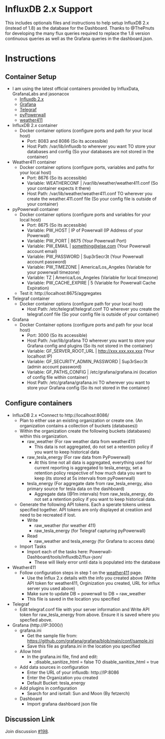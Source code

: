 # InfluxDB 2.x Support

This includes optionals files and instructions to help setup InfluxDB 2.x (instead of 1.8) as the database for the Dashboard. Thanks to @ThePnuts for developing the many flux queries required to replace the 1.8 version continuous queries as well as the Grafana queries in the dashboard.json.

# Instructions

## Container Setup
* I am using the latest official containers provided by InfluxData, GrafanaLabs and jasonacox
  * [Influxdb 2.x](https://hub.docker.com/_/influxdb/)
  * [Grafana](https://hub.docker.com/r/grafana/grafana/)
  * [Telegraf](https://hub.docker.com/_/telegraf/)
  * [pyPowerwall](https://hub.docker.com/r/jasonacox/pypowerwall/)
  * [weather411](https://hub.docker.com/r/jasonacox/weather411/)
* InfluxDB 2.x container
  * Docker container options (configure ports and path for your local host)
    * Port: 8083 and 8086 (So its accessible)
    * Host Path: /var/lib/influxdb to wherever you want TO store your databases and config (So your databases are not stored in the container)
* Weather411 container
  * Docker container options (configure ports, variables and paths for your local host)
    * Port: 8676 (So its accessible)
    * Variable: WEATHERCONF | /var/lib/weather/weather411.conf (So your container expects it there)
    * Host Path: /var/lib/weather/weather411.conf TO wherever you create the weather.411.conf file (So your config file is outside of your container)
* pyPowerwall container
  * Docker container options (configure ports and variables for your local host)
    * Port: 8675 (So its accessible)
    * Variable: PW_HOST | IP of Powerwall  (IP Address of your Powerwall)
    * Variable: PW_PORT | 8675  (Your Powerwall Port)
    * Variable: PW_EMAIL | something@else.com  (Your Powerwall account email)
    * Variable: PW_PASSWORD | Sup3rSecr3t  (Your Powerwall account password)
    * Variable: PW_TIMEZONE | America/Los_Angeles  (Variable for your powerwall timezone)
    * Variable: TZ | America/Los_Angeles  (Variable for local timezone)
    * Variable: PW_CACHE_EXPIRE | 5 (Variable for Powerwall Cache Expiration)
  * Test it: http://localhost:8675/aggregates
* Telegraf container
  * Docker container options (configure path for your local host)
    * Host Path: /etc/telegraf/telegraf.conf TO wherever you create the telegraf.conf file (So your config file is outside of your container)
* Grafana
  * Docker Container options (configure ports and path for your local host)
    * Port: 3000 (So its accessible)
    * Host Path: /var/lib/grafana TO wherever you want to store your Grafana config and plugins (So its not stored in the container)
    * Variable: GF_SERVER_ROOT_URL | http://xxx.xxx.xxx.xxx  (Your localhost IP)
    * Variable: GF_SECURITY_ADMIN_PASSWORD | Sup3rSecr3t  (admin account password)
    * Variable: GF_PATHS_CONFIG | /etc/grafana/grafana.ini  (location of config file within container)
    * Host Path: /etc/grafana/grafana.ini TO wherever you want to store your Grafana config (So its not stored in the container)
    
## Configure containers
* InfluxDB 2.x
  *Connect to http://localhost:8086/
  * Plan to either use an existing organization or create one. (An organization contains a collection of buckets (databases))
  * Within the organization create the following buckets (databases) within this organization.
    * raw_weather (For raw weather data from weather411)
      * This data is not aggregated, do not set a retention policy if you want to keep historical data
    * raw_tesla_energy (For raw data from PyPowerwall)
      * At this time not all data is aggregated, everything used for current reporting is aggregated to tesla_energy, set a retention policy respective of how much data you want to keep (its stored at 5s intervals from pyPowerwall)
    * tesla_energy (For aggregate date from raw_tesla_energy, also primary source for tesla data on the dashboard)
      * Aggregate data (@1m intervals) from raw_tesla_energy, do not set a retention policy if you want to keep historical data.
  * Generate the following API tokens. Each a sperate tokens unless specified together. API tokens are only displayed at creatiion and need to be recreated if lost.
    * Write
      * raw_weather (for weather 411)
      * raw_tesla_energy (for Telegraf capturing pyPowerwall)
    * Read
      * raw_weather and tesla_energy (for Grafana to access data)
  * Import Tasks
    * Import each of the tasks here: Powerwall-Dashboard/tools/influxdb2/flux-json/
      * These will likely error until data is populated into the database
* Weather411
  * Follow configuration steps in step 1 on the [weather411](https://hub.docker.com/r/jasonacox/weather411/) page.
    * Use the Influx 2.x details with the info you created above (Write API token for weather411, Orginization you created, URL for influx server you used above)
    * Make sure to update DB = powerwall to DB = raw_weather
    * This file is saved in the location you specified
* Telegraf
  * Edit telegraf.conf file with your server information and Write API token for raw_tesla_energy from above. Ensure it is saved where you specfied above.
* Grafana (http://IP:3000/)
  * grafana.ini
    * Get the sample file from: https://github.com/grafana/grafana/blob/main/conf/sample.ini
    * Save this file as grafana.ini in the location you specified
  * Allow html
    * In the grafana.ini file, find and edit:
      * ;disable_sanitize_html = false TO disable_sanitize_html = true
  * Add data sources in configuration
    * Enter the URL of your influxdb: http://IP:8086
    * Enter the Organization you created
    * Default Bucket: tesla_energy
  * Add plugins in configuration
    * Search for and isntall: Sun and Moon (By fetzerch)
  * Dashboard
    * Import grafana dashboard json file

## Discussion Link

Join discussion [#198](https://github.com/jasonacox/Powerwall-Dashboard/discussions/198).

